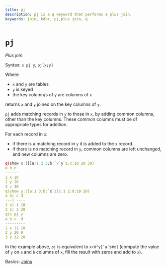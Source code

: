 ```yaml
---
title: pj
description: pj is a q keyword that performs a plus join.
keywords: join, kdb+, pj,plus join, q
---
```

# `pj` 





_Plus join_

Syntax: `x pj y`, `pj[x;y]`

Where

-   `x` and `y` are tables
-   `y` is keyed
-   the key column/s of `y` are columns of `x`

returns `x` and `y` joined on the key columns of `y`.

`pj` adds matching records in `y` to those in `x`, by adding common columns, other than the key columns. These common columns must be of appropriate types for addition.

For each record in `x`:

-   if there is a matching record in `y` it is added to the `x` record.
-   if there is no matching record in `y`, common columns are left unchanged, and new columns are zero.

```q
q)show x:([]a:1 2 3;b:`x`y`z;c:10 20 30)
a b c
------
1 x 10
2 y 20
3 z 30
q)show y:([a:1 3;b:`x`z]c:1 2;d:10 20)
a b| c d
---| ----
1 x| 1 10
3 z| 2 20
q)x pj y
a b c  d
---------
1 x 11 10
2 y 20 0
3 z 32 20
```

In the example above, `pj` is equivalent to `` x+0^y[`a`b#x] `` (compute the value of `y` on `a` and `b` columns of `x`, fill the result with zeros and add to `x`).


<i class="far fa-hand-point-right"></i> 
Basics: [Joins](../basics/joins.md)

